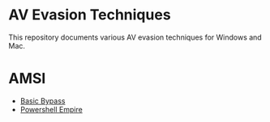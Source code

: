 # AV Evasion Techniques
This repository documents various AV evasion techniques for Windows and Mac.
# AMSI
* [Basic Bypass](amsi/basic-bypass.md)
* [Powershell Empire](amsi/empire.md)
